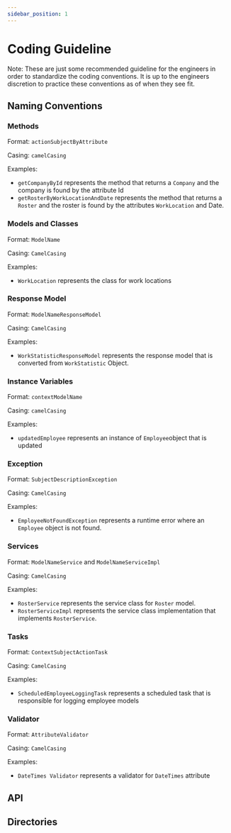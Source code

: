 ```yaml
---
sidebar_position: 1
---
```


# Coding Guideline
Note: These are just some recommended guideline for the engineers in order to standardize the coding conventions. It is up to the engineers discretion to practice these conventions as of when they see fit. 

## Naming Conventions

### Methods

Format: `actionSubjectByAttribute`

Casing: `camelCasing`

Examples: 
- `getCompanyById` represents the method that returns a `Company` and the company is found by the attribute Id
- `getRosterByWorkLocationAndDate` represents the method that returns a `Roster` and the roster is found by the attributes `WorkLocation` and Date.

### Models and Classes 

Format: `ModelName`

Casing: `CamelCasing` 

Examples: 
- `WorkLocation` represents the class for work locations

### Response Model

Format: `ModelNameResponseModel`

Casing: `CamelCasing` 

Examples: 
- `WorkStatisticResponseModel` represents the response model that is converted from `WorkStatistic` Object.

### Instance Variables

Format: `contextModelName`

Casing: `camelCasing`

Examples:
- `updatedEmployee` represents an instance of `Employee`object that is updated

### Exception 

Format: `SubjectDescriptionException`

Casing: `CamelCasing` 

Examples:
- `EmployeeNotFoundException` represents a runtime error where an `Employee` object is not found.

### Services

Format: `ModelNameService` and `ModelNameServiceImpl`

Casing: `CamelCasing` 

Examples:
- `RosterService` represents the service class for `Roster` model.
- `RosterServiceImpl` represents the service class implementation that implements `RosterService`.

### Tasks

Format: `ContextSubjectActionTask`

Casing: `CamelCasing` 

Examples:
- `ScheduledEmployeeLoggingTask` represents a scheduled task that is responsible for logging employee models

### Validator
Format: `AttributeValidator`

Casing: `CamelCasing` 

Examples:
- `DateTimes Validator` represents a validator for `DateTimes` attribute

## API 

## Directories